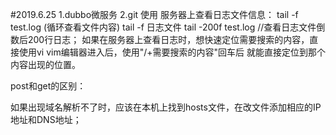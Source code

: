 #2019.6.25
1.dubbo微服务
2.git 使用
服务器上查看日志文件信息：
tail -f  test.log    (循环查看文件内容)  tail -f 日志文件
tail -200f  test.log  //查看日志文件倒数后200行日志；
如果在服务器上查看日志时，想快速定位需要搜索的内容，直接使用vi vim编辑器进入后，使用"/+需要搜索的内容"回车后
就能直接定位到那个内容出现的位置。

post和get的区别：

如果出现域名解析不了时，应该在本机上找到hosts文件，在改文件添加相应的IP地址和DNS地址；

